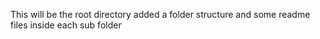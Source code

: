 This will be the root directory
added a folder structure and some readme files inside each sub folder